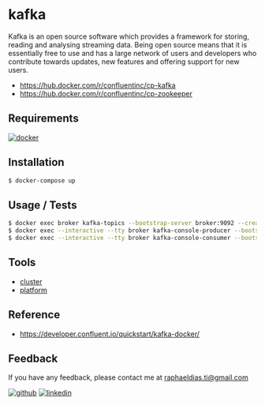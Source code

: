 # kafka

Kafka is an open source software which provides a framework for storing, reading and analysing streaming data. Being open source means that it is essentially free to use and has a large network of users and developers who contribute towards updates, new features and offering support for new users.

- https://hub.docker.com/r/confluentinc/cp-kafka
- https://hub.docker.com/r/confluentinc/cp-zookeeper

## Requirements

[![docker](https://img.shields.io/badge/Docker-2CA5E0?style=for-the-badge&logo=docker&logoColor=white)](https://www.docker.com/)

## Installation

```bash
$ docker-compose up
```

## Usage / Tests

```bash
$ docker exec broker kafka-topics --bootstrap-server broker:9092 --create --topic quickstart
$ docker exec --interactive --tty broker kafka-console-producer --bootstrap-server broker:9092 --topic quickstart
$ docker exec --interactive --tty broker kafka-console-consumer --bootstrap-server broker:9092 --topic quickstart --from-beginning
```

## Tools
- [cluster](/kafka/cluster)
- [platform](/kafka/platform)

## Reference
- https://developer.confluent.io/quickstart/kafka-docker/

## Feedback

If you have any feedback, please contact me at raphaeldias.ti@gmail.com

[![github](https://img.shields.io/badge/GitHub-100000?style=for-the-badge&logo=github&logoColor=white)](https://github.com/raphaelbh)
[![linkedin](https://img.shields.io/badge/LinkedIn-0077B5?style=for-the-badge&logo=linkedin&logoColor=white)](https://www.linkedin.com/in/raphaelbh/)